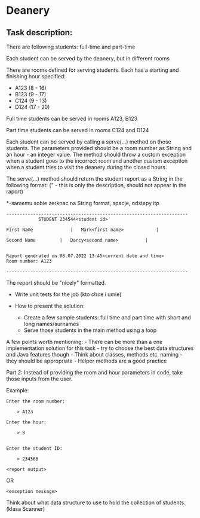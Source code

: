 # Deanery

## Task description:

There are following students: full-time and part-time

Each student can be served by the deanery, but in different rooms 

There are rooms defined for serving students. Each has a starting and finishing hour specified:
- A123 (8 - 16)
- B123 (9 - 17)
- C124 (9 - 13)
- D124 (17 - 20)

Full time students can be served in rooms A123, B123

Part time students can be served in rooms C124 and D124

Each student can be served by calling a serve(...) method on those students. The parameters provided should be a room number as String and an hour - an integer value. 
The method should throw a custom exception when a student goes to the incorrect room and another custom exception when a student tries to visit the deanery during the closed hours. 

The serve(...) method should return the student raport as a String in the following format: ("<test> - this is only the description, should not appear in the raport)

*-samemu sobie zerknac na String format, spacje, odstepy itp

    --------------------------------------------------------------------
                STUDENT 234544<student id> 
		
    First Name           	|   Mark<first name>            |

    Second Name      	|   Darcy<second name>      	|


    Raport generated on 08.07.2022 13:45<current date and time> 
    Room number: A123      
		
    --------------------------------------------------------------------

The report should be "nicely" formatted.

- Write unit tests for the job (kto chce i umie)

- How to present the solution:
  - Create a few sample students: full time and part time with short and long names/surnames
  - Serve those students in the main method using a loop 
	


A few points worth mentioning:
	- There can be more than a one implementation solution for this task - try to choose the best data structures and Java features though
	- Think about classes, methods etc. naming - they should be appropriate
	- Helper methods are a good practice 


Part 2:
Instead of providing the room and hour parameters in code, take those inputs from the user. 

Example:

    Enter the room number:

	    > A123

    Enter the hour:

	    > 8


    Enter the student ID:

	    > 234566


`<report output>`

OR

`<exception message>`

Think about what data structure to use to hold the collection of students. 
(klasa Scanner)
